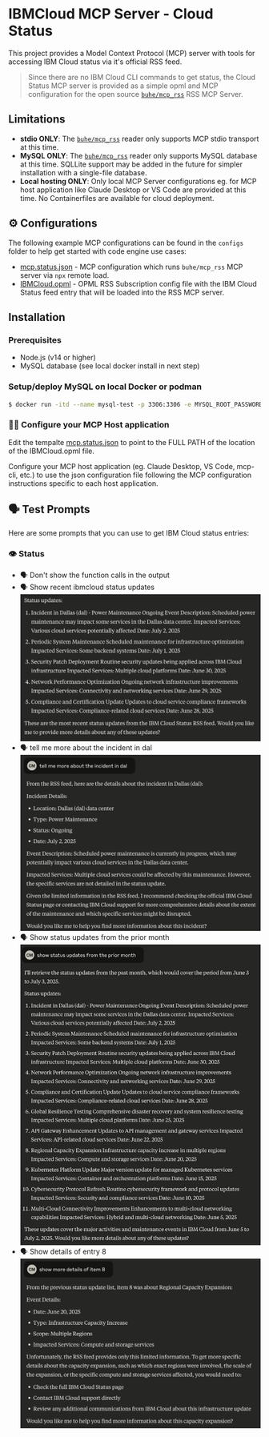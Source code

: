 # IBMCloud MCP Server - Cloud Status

This project provides a Model Context Protocol (MCP) server with tools for accessing IBM Cloud status via it's official RSS feed.

>Since there are no IBM Cloud CLI commands to get status, the Cloud Status MCP server is provided as a simple opml and MCP configuration for the open source [`buhe/mcp_rss`](https://github.com/buhe/mcp_rss) RSS MCP Server.  

## Limitations

- **stdio ONLY**: The [`buhe/mcp_rss`](https://github.com/buhe/mcp_rss) reader only supports MCP stdio transport at this time.
- **MySQL ONLY**: The [`buhe/mcp_rss`](https://github.com/buhe/mcp_rss) reader only supports MySQL database at this time.  SQLLite support may be added in the future for simpler installation with a single-file database.
- **Local hosting ONLY**: Only local MCP Server configurations eg. for MCP host application like Claude Desktop or VS Code are provided at this time.  No Containerfiles are available for cloud deployment.

## ⚙️ Configurations

The following example MCP configurations can be found in the `configs` folder to help get started with code engine use cases:

- [mcp.status.json](https://github.com/IBM-Cloud/ibmcloud-mcp-server/blob/main/src/status/configs/mcp.status.json) - MCP configuration which runs `buhe/mcp_rss` MCP server via `npx` remote load.
- [IBMCloud.opml](https://github.com/IBM-Cloud/ibmcloud-mcp-server/blob/main/src/status/configs/IBMCloud.opml) - OPML RSS Subscription config file with the IBM Cloud Status feed entry that will be loaded into the RSS MCP server.

## Installation

### Prerequisites

- Node.js (v14 or higher)
- MySQL database (see local docker install in next step)

### Setup/deploy MySQL on local Docker or podman

```bash
$ docker run -itd --name mysql-test -p 3306:3306 -e MYSQL_ROOT_PASSWORD=123456 mysql
```

### 🏃🏼 Configure your MCP Host application

Edit the tempalte [mcp.status.json](https://github.com/IBM-Cloud/ibmcloud-mcp-server/blob/main/src/status/configs/mcp.status.json) to point to the FULL PATH of the location of the IBMCloud.opml file.

Configure your MCP host application (eg. Claude Desktop, VS Code, mcp-cli, etc.) to use the json configuration file following the MCP configuration instructions specific to each host application.

## 🗣️ Test Prompts

Here are some prompts that you can use to get IBM Cloud status entries:

### 👁️ Status

- 🗣️ Don't show the function calls in the output
- 🗣️ Show recent ibmcloud status updates
![recent status updates](images/status1.png)
- 🗣️ tell me more about the incident in dal
![dal incident details](images/status2.png)
- 🗣️ Show status updates from the prior month
![prior month status listing](images/status3.png)
- 🗣️ Show details of entry 8
![details of entry #8](images/status4.png)

